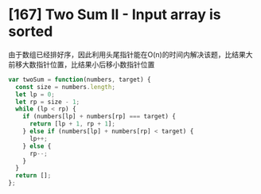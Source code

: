 # [167] Two Sum II - Input array is sorted

由于数组已经排好序，因此利用头尾指针能在O(n)的时间内解决该题，比结果大前移大数指针位置，比结果小后移小数指针位置

```js
var twoSum = function(numbers, target) {
  const size = numbers.length;
  let lp = 0;
  let rp = size - 1;
  while (lp < rp) {
    if (numbers[lp] + numbers[rp] === target) {
      return [lp + 1, rp + 1];
    } else if (numbers[lp] + numbers[rp] < target) {
      lp++;
    } else {
      rp--;
    }
  }
  return [];
};
```
